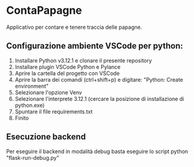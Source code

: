 # ContaPapagne
Applicativo per contare e tenere traccia delle papagne.


## Configurazione ambiente VSCode per python:
1. Installare Python v3.12.1 e clonare il presente repository
2. Installare plugin VSCode Python e Pylance
3. Aprire la cartella del progetto con VSCode
4. Aprire la barra dei comandi (ctrl+shift+p) e digitare: "Python: Create environment"
5. Selezionare l'opzione Venv
6. Selezionare l'interprete 3.12.1 (cercare la posizione di installazione di python.exe)
7. Spuntare il file requirements.txt
8. Finito

## Esecuzione backend
Per eseguire il backend in modalità debug basta eseguire lo script python "flask-run-debug.py"
